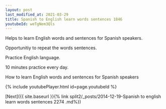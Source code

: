 ```yaml
---
layout: post
last_modified_at: 2021-03-29
title: Spanish to English learn words sentences 1846 
youtubeId: weTgNem3Qls
---
```

 
 
Helps to learn English words and sentences for Spanish speakers.

Opportunitiy to repeat the words sentences. 

Practice English language. 
 
10 minutes practice every day. 
 
How to learn English words and sentences for Spanish speakers 
 
{% include youtubePlayer.html id=page.youtubeId %}
 
 
[Next]({{ site.baseurl }}{% link  split2/_posts/2014-12-19-Spanish to english learn words sentences 2274 .md%})
 
